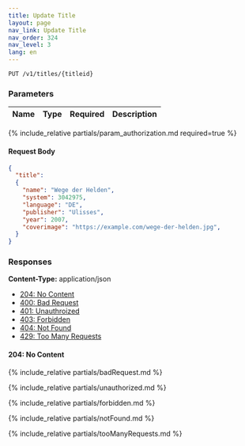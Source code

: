 ```yaml
---
title: Update Title
layout: page
nav_link: Update Title
nav_order: 324
nav_level: 3
lang: en
---
```


```
PUT /v1/titles/{titleid}
```
### Parameters

| Name | Type  | Required | Description |
|:--------------|:--------|:----------:|:----------------------------------------------------------------------------------|
{% include_relative partials/param_authorization.md required=true %}

#### Request Body
```json
{
  "title":
  {
    "name": "Wege der Helden",
    "system": 3042975,
    "language": "DE",
    "publisher": "Ulisses",
    "year": 2007,
    "coverimage": "https://example.com/wege-der-helden.jpg",
  }
}
```

### Responses
**Content-Type:** application/json
- [204: No Content](#204-no-content)
- [400: Bad Request](#400-bad-request)
- [401: Unauthroized](#401-unauthorized)
- [403: Forbidden](#403-forbidden)
- [404: Not Found](#404-not-found)
- [429: Too Many Requests](#429-too-many-requests)

#### 204: No Content

{% include_relative partials/badRequest.md %}

{% include_relative partials/unauthorized.md %}

{% include_relative partials/forbidden.md %}

{% include_relative partials/notFound.md %}

{% include_relative partials/tooManyRequests.md %}
